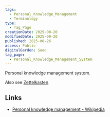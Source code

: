 ```yaml
---
tags:
  - Personal_Knowledge_Management
  - Terminology
type:
  - Tag_Page
creationDate: 2025-08-20
modifiedDate: 2025-09-20
published: 2025-08-26
access: Public
digitalGarden: Seed
tag_page:
  - Personal_Knowledge_Management_System
---
```


Personal knowledge management system.

Also see [Zettelkasten](Zettelkasten.md).

## Links

- [Personal knowledge management - Wikipedia](https://en.wikipedia.org/wiki/Personal_knowledge_management)
